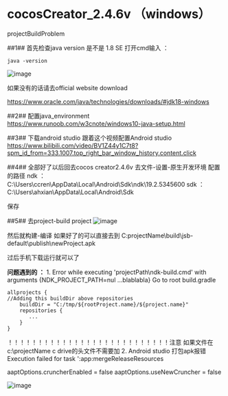 # cocosCreator_2.4.6v （windows）
projectBuildProblem

##1##
首先检查java version 是不是 1.8 SE 
打开cmd输入 ：

```
java -version
```
![image](https://user-images.githubusercontent.com/49250073/160803094-05aeacbd-f395-49fb-a241-03313aa2452a.png)

如果没有的话请去official website download

https://www.oracle.com/java/technologies/downloads/#jdk18-windows

##2##
配置java_environment
https://www.runoob.com/w3cnote/windows10-java-setup.html

##3##
下载android studio
跟着这个视频配置Android studio
https://www.bilibili.com/video/BV1Z44y1C7t8?spm_id_from=333.1007.top_right_bar_window_history.content.click

##4##
全部好了以后回去cocos creator2.4.6v
去文件-设置-原生开发环境 配置的路径 
ndk ： C:\Users\ccren\AppData\Local\Android\Sdk\ndk\19.2.5345600
sdk ：C:\Users\ahxian\AppData\Local\Android\Sdk

保存

##5##
去project-build project
![image](https://user-images.githubusercontent.com/49250073/160804505-6ca9efa9-9541-43f1-9c9b-f174cbc98c05.png)

然后就构建-编译
如果好了的可以直接去到
C:projectName\build\jsb-default\publish\newProject.apk

过后手机下载运行就可以了



**问题遇到的 ：**
1.
Error while executing 'projectPath\ndk-build.cmd' with arguments {NDK_PROJECT_PATH=nul ...blablabla}
Go to root build.gradle
```
allprojects {
//Adding this buildDir above repositories 
    buildDir = "C:/tmp/${rootProject.name}/${project.name}"
    repositories {
       ...
    }
}
```
！！！！！！！！！！！！！！！！！！！！！！！！！！！注意
如果文件在 c:\projectName c drive的头文件不需要加 
2.
Android studio 打包apk报错Execution failed for task ':app:mergeReleaseResources

aaptOptions.cruncherEnabled = false
aaptOptions.useNewCruncher = false

![image](https://user-images.githubusercontent.com/49250073/160807664-c4bed91d-a902-471b-8674-893eb28b91c1.png)
